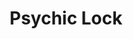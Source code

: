 ---
title: Psychic Lock
layout: deck
era: 2008
description: 1st Place 2008 World Championships - Masters - Jason Klaczynski
achievements:
  - position: 1st
    competition: World Championships 2008
    division: Masters
    player: Jason Klaczynski
links:
  - href: https://bulbapedia.bulbagarden.net/wiki/Psychic_Lock_(TCG)
    title: Bulbapedia
cards:
  pokemon:
    - name: Ralts
      set: SW
      number: 102
      quantity: 4
    - name: Kirlia
      set: SW
      number: 53
      quantity: 2
    - name: Gardevoir
      set: SW
      number: 7
      quantity: 3
    - name: Gardevoir LV.X
      set: SW
      number: 131
      quantity: 1
    - name: Gallade
      set: SW
      number: 6
      quantity: 2
    - name: Baltoy
      set: GE
      number: 60
      quantity: 2
    - name: Claydol
      set: GE
      number: 15
      quantity: 2
    - name: Duskull
      set: DP
      number: 80
      quantity: 1
    - name: Dusknoir
      set: DP
      number: 2
      quantity: 1
    - name: Chatot
      set: MD
      number: 55
      quantity: 1
    - name: Jolteon ☆
      set: PK
      number: 101
      quantity: 1
    - name: Jirachi ex
      set: CG
      number: 94
      quantity: 1
  trainers:
    - name: Roseanne's Research
      set: SW
      number: 125
      quantity: 4
    - name: Celio's Network
      set: CG
      number: 73
      quantity: 4
    - name: Bebe's Search
      set: SW
      number: 119
      quantity: 2
    - name: Steven's Advice
      set: PK
      number: 83
      quantity: 2
    - name: Team Galactic's Wager
      set: MT
      number: 115
      quantity: 2
    - name: Lake Boundary
      set: MT
      number: 112
      quantity: 2
    - name: Rare Candy
      set: GE
      number: 102
      quantity: 4
    - name: Windstorm
      set: CG
      number: 85
      quantity: 2
    - name: Warp Point
      set: MD
      number: 88
      quantity: 2
  energy:
    - name: Call Energy
      set: MD
      number: 92
      quantity: 4
    - name: Double Rainbow Energy
      set: CG
      number: 88
      quantity: 4
    - name: Scramble Energy
      set: DF
      number: 89
      quantity: 3
    - name: Cyclone Energy
      set: PK
      number: 90
      quantity: 1
    - name: Psychic Energy
      set: DP
      number: 127
      quantity: 3
---